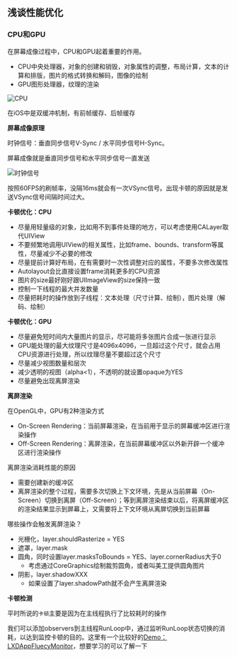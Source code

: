 ## 浅谈性能优化


### CPU和GPU

在屏幕成像过程中，CPU和GPU起着重要的作用。
- CPU中央处理器，对象的创建和销毁，对象属性的调整，布局计算，文本的计算和排版，图片的格式转换和解码，图像的绘制
- GPU图形处理器，纹理的渲染

![CPU](https://github.com/SunshineBrother/JHBlog/blob/master/iOS知识点/iOS大杂烩/简单性能优化/CPU.png)

在iOS中是双缓冲机制，有前帧缓存、后帧缓存


**屏幕成像原理**

时钟信号：垂直同步信号V-Sync / 水平同步信号H-Sync。

屏幕成像就是垂直同步信号和水平同步信号一直发送

![时钟信号](https://github.com/SunshineBrother/JHBlog/blob/master/iOS知识点/iOS大杂烩/简单性能优化/时钟信号.png)

按照60FPS的刷帧率，没隔16ms就会有一次VSync信号。出现卡顿的原因就是发送VSync信号间隔时间过大。


**卡顿优化：CPU**

- 尽量用轻量级的对象，比如用不到事件处理的地方，可以考虑使用CALayer取代UIView
- 不要频繁地调用UIView的相关属性，比如frame、bounds、transform等属性，尽量减少不必要的修改
- 尽量提前计算好布局，在有需要时一次性调整对应的属性，不要多次修改属性
- Autolayout会比直接设置frame消耗更多的CPU资源
- 图片的size最好刚好跟UIImageView的size保持一致
- 控制一下线程的最大并发数量
- 尽量把耗时的操作放到子线程：文本处理（尺寸计算、绘制），图片处理（解码、绘制）

**卡顿优化：GPU**

- 尽量避免短时间内大量图片的显示，尽可能将多张图片合成一张进行显示
- GPU能处理的最大纹理尺寸是4096x4096，一旦超过这个尺寸，就会占用CPU资源进行处理，所以纹理尽量不要超过这个尺寸
- 尽量减少视图数量和层次
- 减少透明的视图（alpha<1），不透明的就设置opaque为YES
- 尽量避免出现离屏渲染

**离屏渲染**

在OpenGL中，GPU有2种渲染方式
- On-Screen Rendering：当前屏幕渲染，在当前用于显示的屏幕缓冲区进行渲染操作
- Off-Screen Rendering：离屏渲染，在当前屏幕缓冲区以外新开辟一个缓冲区进行渲染操作

离屏渲染消耗性能的原因
- 需要创建新的缓冲区
- 离屏渲染的整个过程，需要多次切换上下文环境，先是从当前屏幕（On-Screen）切换到离屏（Off-Screen）；等到离屏渲染结束以后，将离屏缓冲区的渲染结果显示到屏幕上，又需要将上下文环境从离屏切换到当前屏幕

哪些操作会触发离屏渲染？
- 光栅化，layer.shouldRasterize = YES
- 遮罩，layer.mask
- 圆角，同时设置layer.masksToBounds = YES、layer.cornerRadius大于0
    - 考虑通过CoreGraphics绘制裁剪圆角，或者叫美工提供圆角图片
- 阴影，layer.shadowXXX
    - 如果设置了layer.shadowPath就不会产生离屏渲染



**卡顿检测**

平时所说的`卡顿`主要是因为在主线程执行了比较耗时的操作

我们可以添加observers到主线程RunLoop中，通过监听RunLoop状态切换的消耗，以达到监控卡顿的目的。这里有一个比较好的[Demo：LXDAppFluecyMonitor](https://github.com/UIControl/LXDAppFluecyMonitor)，想要学习的可以了解一下






























